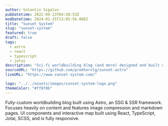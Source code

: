 ```yaml
---
author: Valentin Sigalov
pubDatetime: 2022-09-23T04:58:53Z
modDatetime: 2024-01-15T13:05:56.066Z
title: "Sunset System"
slug: "sunset-system"
featured: true
draft: false
tags:
  - astro
  - react
  - typescript
  - jotai
description: "Sci-fi worldbuilding blog (and more) designed and built with Astro."
sourceURL: "https://github.com/prokhorvlg/sunset-astro"
liveURL: "https://www.sunset-system.com/"

logo: "../../assets/images/sunset-system-logo.png"
themeColor: "#ff8f0b"
---
```


Fully-custom worldbuilding blog built using Astro, an SSG & SSR framework. Focuses heavily on content and
features image compression and markdown pages. UI components and interactive map built using React,
TypeScript, Jotai, SCSS, and is fully responsive.
